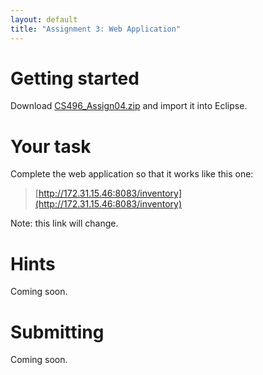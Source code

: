 ```yaml
---
layout: default
title: "Assignment 3: Web Application"
---
```


# Getting started

Download [CS496\_Assign04.zip](CS496_Assign04.zip) and import it into Eclipse.

# Your task

Complete the web application so that it works like this one:

> [http://172.31.15.46:8083/inventory](http://172.31.15.46:8083/inventory)

Note: this link will change.

# Hints

Coming soon.

# Submitting

Coming soon.
